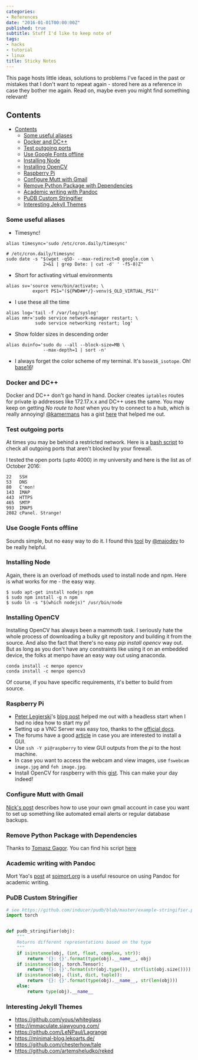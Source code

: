 ```yaml
---
categories:
- References
date: "2016-01-01T00:00:00Z"
published: true
subtitle: Stuff I'd like to keep note of
tags:
- hacks
- tutorial
- linux
title: Sticky Notes
---
```


This page hosts little ideas, solutions to problems I've faced in the past or mistakes that I don't want to repeat again - stored here as a reference in case they bother me again. Read on, maybe even you might find something relevant!

## Contents

- [Contents](#contents)
  - [Some useful aliases](#some-useful-aliases)
  - [Docker and DC++](#docker-and-dc)
  - [Test outgoing ports](#test-outgoing-ports)
  - [Use Google Fonts offline](#use-google-fonts-offline)
  - [Installing Node](#installing-node)
  - [Installing OpenCV](#installing-opencv)
  - [Raspberry Pi](#raspberry-pi)
  - [Configure Mutt with Gmail](#configure-mutt-with-gmail)
  - [Remove Python Package with Dependencies](#remove-python-package-with-dependencies)
  - [Academic writing with Pandoc](#academic-writing-with-pandoc)
  - [PuDB Custom Stringifier](#pudb-custom-stringifier)
  - [Interesting Jekyll Themes](#interesting-jekyll-themes)

### Some useful aliases
* Timesync!

```
alias timesync='sudo /etc/cron.daily/timesync'
```

```
# /etc/cron.daily/timesync
sudo date -s "$(wget -qSO- --max-redirect=0 google.com \
              2>&1 | grep Date: | cut -d' ' -f5-8)Z"
```


* Short for activating virtual environments

```
alias sv='source venv/bin/activate; \
          export PS1="(${PWD##*/}-venv)$_OLD_VIRTUAL_PS1"'
```

* I use these all the time

```
alias log='tail -f /var/log/syslog'
alias nmr='sudo service network-manager restart; \
           sudo service networking restart; log'
```

* Show folder sizes in descending order

```
alias duinfo='sudo du --all --block-size=MB \
              --max-depth=1 | sort -n'
```

* I always forget the color scheme of my terminal. It's `base16_isotope`. Oh! [base16](https://chriskempson.github.io/base16/)!

### Docker and DC++
Docker and DC++ don't go hand in hand. Docker creates `iptables` routes for private ip addresses like 172.17.x.x and DC++ uses the same. You may keep on getting _No route to host_ when you try to connect to a hub, which is really annoying!
[@kamermans](https://github.com/kamermans) has a gist [here](https://gist.github.com/kamermans/94b1c41086de0204750b) that helped me out.

### Test outgoing ports
At times you may be behind a restricted network. Here is a [bash script](http://superuser.com/a/815481/537144) to check all outgoing ports that aren't blocked by your firewall.

I tested the open ports (upto 4000) in my university and here is the list as of October 2016:

```
22   SSH
53   DNS
80   C'mon!
143  IMAP
443  HTTPS
465  SMTP
993  IMAPS
2082 cPanel. Strange!
```

### Use Google Fonts offline
Sounds simple, but no easy way to do it. I found this [tool](https://google-webfonts-helper.herokuapp.com/fonts) by  [@majodev](http://twitter.com/majodev) to be really helpful.

### Installing Node
Again, there is an overload of methods used to install node and npm. Here is what works for me - the easy way.

```
$ sudo apt-get install nodejs npm
$ sudo npm install -g n npm
$ sudo ln -s "$(which nodejs)" /usr/bin/node
```

### Installing OpenCV

Installing OpenCV has always been a mammoth task. I seriously hate the whole process of downloading a bulky git repository and building it from the source.  And also the fact that there's no easy _pip install opencv_ way out.
But as long as you don't have any constraints like using it on an embedded device, the folks at menpo have an easy way out using anaconda.

```
conda install -c menpo opencv
conda install -c menpo opencv3
```

Of course, if you have specific requirements, it's better to build from source.

### Raspberry Pi
* [Peter Legierski](https://twitter.com/peterlegierski)'s [blog post](http://blog.self.li/post/63281257339/raspberry-pi-part-1-basic-setup-without-cables) helped me out with a headless start when I had no idea how to start my _pi_!  
* Setting up a VNC Server was easy too, thanks to the [official docs](https://www.raspberrypi.org/documentation/remote-access/vnc/README.md).  
* The forums have a good [article](https://www.raspberrypi.org/forums/viewtopic.php?t=133691&p=1025366) in case you are interested to install a GUI.  
* Use `ssh -Y pi@raspberry` to view GUI outputs from the _pi_ to the host machine.
* In case you want to access the webcam and view images, use `fswebcam image.jpg` and `feh image.jpg`.  
* Install OpenCV for raspberry with this [gist](https://gist.github.com/willprice/c216fcbeba8d14ad1138). This can make your day indeed!

### Configure Mutt with Gmail
[Nick's post](http://nickdesaulniers.github.io/blog/2016/06/18/mutt-gmail-ubuntu/) describes how to use your own gmail account in case you want to set up something like automated email alerts or regular database backups.

### Remove Python Package with Dependencies
Thanks to [Tomasz Gągor](https://gagor.pl/). You can find his script [here](https://gagor.pl/2016/04/pip-uninstall-package-with-dependencies/)

### Academic writing with Pandoc
Mort Yao's [post](https://www.soimort.org/notes/161117/) at [soimort.org](https://www.soimort.org) is a useful resource on using Pandoc for academic writing.

### PuDB Custom Stringifier
```python
# see https://github.com/inducer/pudb/blob/master/example-stringifier.py
import torch


def pudb_stringifier(obj):
    """
    Returns different representations based on the type
    """
    if isinstance(obj, (int, float, complex, str)):
        return '{}: {}'.format(type(obj).__name__, obj)
    if isinstance(obj, torch.Tensor):
        return '{}: {}'.format(str(obj.type()), str(list(obj.size())))
    if isinstance(obj, (list, dict, tuple)):
        return '{}: {}'.format(type(obj).__name__, str(len(obj)))
    else:
        return type(obj).__name__
```

### Interesting Jekyll Themes
- https://github.com/yous/whiteglass
- http://immaculate.siawyoung.com/
- https://github.com/LeNPaul/Lagrange
- https://minimal-blog.lekoarts.de/
- https://github.com/chesterhow/tale
- https://github.com/artemsheludko/reked